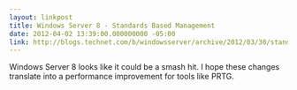 ```yaml
---
layout: linkpost
title: Windows Server 8 - Standards Based Management
date: 2012-04-02 13:39:00.000000000 -05:00
link: http://blogs.technet.com/b/windowsserver/archive/2012/03/30/standards-based-management-in-windows-server-8.aspx
---
```


Windows Server 8 looks like it could be a smash hit. I hope these changes
translate into a performance improvement for tools like PRTG.
